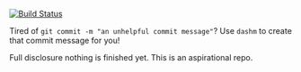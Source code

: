 [![Build Status](https://travis-ci.org/kbrose/dashm.svg?branch=master)](https://travis-ci.org/kbrose/dashm)

Tired of `git commit -m "an unhelpful commit message"`? Use `dashm` to
create that commit message for you!

Full disclosure nothing is finished yet. This is an aspirational repo.
